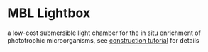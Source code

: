 # MBL Lightbox

a low-cost submersible light chamber for the in situ enrichment of phototrophic microorganisms, see [construction tutorial](http://www.kopflab.com/resources/lightbox/) for details
